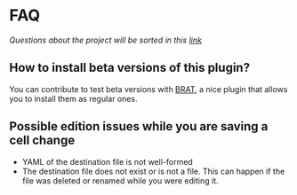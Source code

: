 # FAQ
*Questions about the project will be sorted in this [link](https://github.com/RafaelGB/obsidian-db-folder/projects/2)*
## How to install beta versions of this plugin?
You can contribute to test beta versions with [BRAT](https://github.com/TfTHacker/obsidian42-brat), a nice plugin that allows you to install them as regular ones.

## Possible edition issues while you are saving a cell change
- YAML of the destination file is not well-formed
- The destination file does not exist or is not a file. This can happen if the file was deleted or renamed while you were editing it.